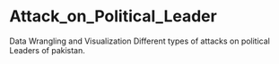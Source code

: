 # Attack_on_Political_Leader
Data Wrangling and Visualization
Different types of attacks on political Leaders of pakistan. 
